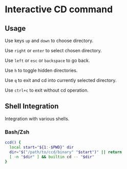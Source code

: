 # Interactive CD command

## Usage
Use keys `up` and `down` to choose directory.

Use `right` or `enter` to select chosen directory.

Use `left` or `esc` or `backspace` to go back.

Use `h` to toggle hidden directories.

Use `q` to exit and cd into currently selected directory.

Use `ctrl+c` to exit without cd operation.

## Shell Integration

Integration with various shells.

### Bash/Zsh
```bash
ccd() {
  local start="${1:-$PWD}" dir
  dir="$("/path/to/ccd/binary" "$start")" || return
  [ -n "$dir" ] && builtin cd -- "$dir"
}
```
